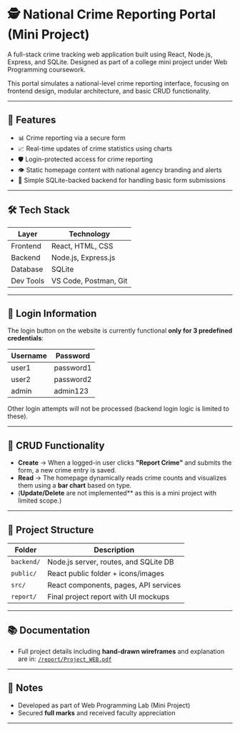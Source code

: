 # 🕵️ National Crime Reporting Portal (Mini Project)

A full-stack crime tracking web application built using React, Node.js, Express, and SQLite. Designed as part of a college mini project under Web Programming coursework.

This portal simulates a national-level crime reporting interface, focusing on frontend design, modular architecture, and basic CRUD functionality.

---

## 🚀 Features

- 📊 Crime reporting via a secure form
- 📈 Real-time updates of crime statistics using charts
- 🛡️ Login-protected access for crime reporting
- 👁️ Static homepage content with national agency branding and alerts
- 🎯 Simple SQLite-backed backend for handling basic form submissions

---

## 🛠️ Tech Stack

| Layer     | Technology                  |
|-----------|-----------------------------|
| Frontend  | React, HTML, CSS            |
| Backend   | Node.js, Express.js         |
| Database  | SQLite                      |
| Dev Tools | VS Code, Postman, Git       |

---

## 🔐 Login Information

The login button on the website is currently functional **only for 3 predefined credentials**:

| Username | Password   |
|----------|------------|
| user1    | password1  |
| user2    | password2  |
| admin    | admin123   |

Other login attempts will not be processed (backend login logic is limited to these).

---

## 📝 CRUD Functionality

- **Create** → When a logged-in user clicks **"Report Crime"** and submits the form, a new crime entry is saved.
- **Read** → The homepage dynamically reads crime counts and visualizes them using a **bar chart** based on type.
- (**Update/Delete** are not implemented** as this is a mini project with limited scope.)

---

## 📁 Project Structure

| Folder       | Description                             |
|--------------|-----------------------------------------|
| `backend/`   | Node.js server, routes, and SQLite DB   |
| `public/`    | React public folder + icons/images      |
| `src/`       | React components, pages, API services   |
| `report/`    | Final project report with UI mockups    |

---

## 📚 Documentation

- Full project details including **hand-drawn wireframes** and explanation are in: [`/report/Project_WEB.pdf`](./report/Project_WEB.pdf)

---

## 📌 Notes

- Developed as part of Web Programming Lab (Mini Project)
- Secured **full marks** and received faculty appreciation

---

